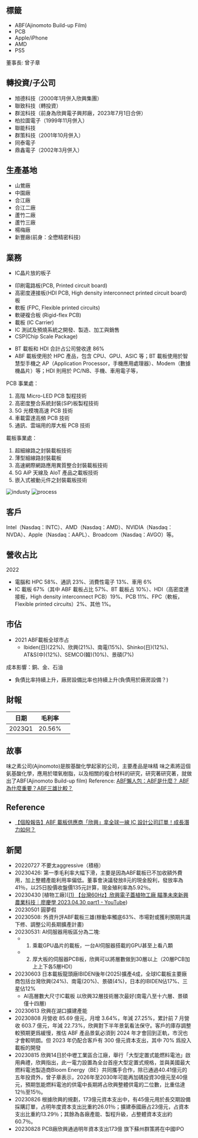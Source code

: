 ## 標籤
* ABF(Ajinomoto Build-up Film)
* PCB
* Apple/iPhone
* AMD
* PS5

董事長: 曾子章

## 轉投資/子公司
-   旭德科技（2000年1月併入欣興集團）
-   聯致科技（轉投資）
-   群浤科技（前身為欣興電子興邦廠，2023年7月1日合併）
-   柏拉圖電子（1999年11月併入）
-   聯能科技
-   群策科技（2001年10月併入）
-   同泰電子
-   鼎鑫電子（2002年3月併入）

## 生產基地
* 山鶯廠
* 中園廠
* 合江廠
* 合江二廠
* 蘆竹二廠
* 蘆竹三廠
* 楊梅廠
* 新豐廠(前身：全懋精密科技)

## 業務
* IC晶片放的板子
- 印刷電路板(PCB, Printed circuit board)
- 高密度連接板(HDI PCB, High density interconnect printed circuit board)板
- 軟板 (FPC, Flexible printed circuits)
- 軟硬複合板 (Rigid-flex PCB)
- 載板 (IC Carrier)
- IC 測試及預燒系統之開發、製造、加工與銷售
- CSP(Chip Scale Package)

* BT 載板和 HDI 合計占公司營收達 86%
* ABF 載板使用於 HPC 產品，包含 CPU、GPU、ASIC 等；BT 載板使用於智慧型手機之 AP（Application Processor，手機應用處理器）、Modem（數據機晶片）等；HDI 則用於 PC/NB、手機、車用電子等，

PCB 事業處：
1. 高階 Micro-LED PCB 製程技術
2. 高密度整合系統封裝(SiP)板製程技術
3. 5G 光模塊高速 PCB 技術
4. 車載雷達高頻 PCB 技術
5. 通訊、雲端用的厚大板 PCB 技術

載板事業處：
1. 超細線路之封裝載板技術
2. 薄型細線路封裝載板
3. 高速網際網路應用異質整合封裝載板技術
4. 5G AiP 天線及 AIoT 產品之載板技術
5. 嵌入式被動元件之封裝載板技術

![industy](industy.png)
![process](process.png)

## 客戶
Intel（Nasdaq：INTC）、AMD（Nasdaq：AMD）、NVIDIA（Nasdaq：NVDA）、Apple（Nasdaq：AAPL）、Broadcom（Nasdaq：AVGO）等。

## 營收占比
2022 
* 電腦和 HPC 58%、通訊 23%、消費性電子 13%、車用 6%
* IC 載板 67%（其中 ABF 載板占比 57%、BT 載板占 10%）、HDI（高密度連接板，High density interconnect PCB）19%、PCB 11%、FPC（軟板，Flexible printed circuits）2%、其他 1%。

## 市佔
* 2021 ABF載板全球市占
  * Ibiden(日)(22%)、欣興(21%)、南電(15%)、Shinko(日)(12%)、AT&S(中)(12%)、SEMCO(韓)(10%)、景碩(7%)

成本影響：銅、金、石油

- 負債比率持續上升，廠房設備比率也持續上升(負債用於廠房設備？)



## 財報
|日期|毛利率||
|--|--|--|
|2023Q1|20.56%||

## 故事
味之素公司(Ajinomoto)是胺基酸化學起家的公司，主要產品是味精
味之素將這個氨基酸化學，應用於環氧樹脂，以及相關的複合材料的研究，研究著研究著，就做出了ABF(Ajinomoto Build-up film)
Reference: [ABF懶人包：ABF是什麼？ ABF為什麼重要？ABF三雄比較？](https://vocus.cc/article/62cce016fd897800017f056d)

## Reference
* [【個股報告】ABF 載板供應商「欣興」拿全球一線 IC 設計公司訂單！成長潛力如何？](https://blog.fugle.tw/abf-supply-2023-unimicron/?utm_source=e-news_member&utm_medium=report230612&utm_campaign=2023-unimicron)

## 新聞
* 20220727 不要太aggressive（積極）
* 20230426: 第一季毛利率大幅下滑，主要是因為ABF載板已不加收額外費用，加上整體產能利用率偏低。董事會決議發放8元的現金股利，發放率為41％，以25日股價收盤價135元計算，現金殖利率為5.92％。
* 20230430 [植物工廠]([(1) 【台灣60Hz】欣興電子蓋植物工廠 瞄準未來新興農業科技｜廖慶學 2023.04.30 part1 - YouTube](https://www.youtube.com/watch?v=9VLJGJa2ZdA))
* 20230501 圓夢假
* 20230508: 外資升評ABF載板三雄(稼動率觸底63%、市場對或獲利預期共識下修、調整公司長期擴產計畫)
* 20230531: AI伺服器用板區分為二塊:
  * 1. 乘載GPU晶片的載板，一台AI伺服器搭載的GPU甚至上看八顆
  * 2. 厚大板的伺服器PCB板，欣興可以將層數做到30層以上（20層PCB加上上下各5層HDI）
* 20230603 日本載板龍頭廠IBIDEN後年(2025)擴產4成，全球IC載板主要廠商包括台灣欣興(24%)、南電(20%)、景碩(4%)，日本的IBIDEN佔17%、三星佔12%
  * AI高層數大尺寸IC載板 以欣興32層技術層次最好(南電八至十六層、景碩僅十四層)
* 20230613 欣興在湖口擴建產能
* 20230808  月營收 85.69 億元，月增 3.64%，年減 27.25%，累計前 7 月營收 603.7 億元，年減 22.73%，欣興對下半年景氣看法保守。客戶的庫存調整較預期更爲緩慢，推估 ABF 產品景氣必須到 2024 年才會回到正軌，市況也才會較明朗。但 2023 年仍配合客戶有 300 億元資本支出，其中 70% 爲投入載板的開發
* 20230815 欣興14日於中壢工業區合江廠，舉行「大型定置式能燃料電池」啟用典禮，欣興指出，此一電力設置為全台首座大型定置式規格，並與美國最大燃料電池製造商Bloom Energy（BE）共同攜手合作，除已通過40.41億元的五年投資外，曾子章表示，2026年至2030年可能再加碼投資30億元至40億元，預期氫能燃料電池的供電中長期將占欣興整體供電的二位數，比重估達12％至15％。
* 20230826 根據欣興的規劃，173億元資本支出中，有45億元用於長交期設備採購訂單，占明年度資本支出比重約26.01％；擴建泰國廠占23億元，占資本支出比重約13.29％；其餘為各廠產能、製程升級，占整體資本支出約60.7％。
* 20230828 PCB廠欣興通過明年資本支出173億 旗下蘇州群策將在中國IPO